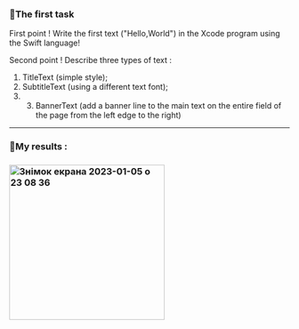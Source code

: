 ### 📍The first task 

First point ! 
Write the first text ("Hello,World") in the Xcode program using the Swift language! 

Second point !
Describe three types of text :
1) TitleText (simple style); 
2) SubtitleText (using a different text font); 
3) 3) BannerText (add a banner line to the main text on the entire field of the page from the left edge to the right)

---
### 📍My results :
### <img width="279" alt="Знімок екрана 2023-01-05 о 23 08 36" src="https://user-images.githubusercontent.com/65566730/210892180-0ac70057-f305-434d-a33a-ac6c3a682b73.png">

